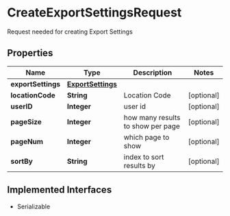 

# CreateExportSettingsRequest

Request needed for creating Export Settings

## Properties

| Name | Type | Description | Notes |
|------------ | ------------- | ------------- | -------------|
|**exportSettings** | [**ExportSettings**](ExportSettings.md) |  |  |
|**locationCode** | **String** | Location Code |  [optional] |
|**userID** | **Integer** | user id |  [optional] |
|**pageSize** | **Integer** | how many results to show per page |  [optional] |
|**pageNum** | **Integer** | which page to show |  [optional] |
|**sortBy** | **String** | index to sort results by |  [optional] |


## Implemented Interfaces

* Serializable


